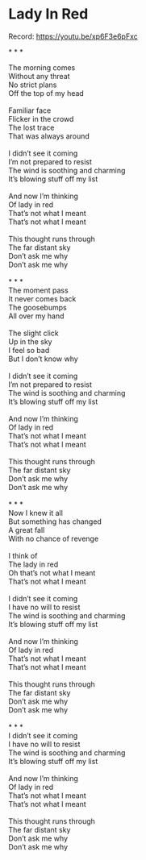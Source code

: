 # Lady In Red

Record: https://youtu.be/xp6F3e6pFxc

\* \* \*

The morning comes \
Without any threat \
No strict plans \
Off the top of my head \
\
Familiar face \
Flicker in the crowd \
The lost trace \
That was always around \
\
I didn’t see it coming \
I’m not prepared to resist \
The wind is soothing and charming \
It’s blowing stuff off my list \
\
And now I’m thinking \
Of lady in red \
That’s not what I meant \
That’s not what I meant \
\
This thought runs through \
The far distant sky \
Don’t ask me why \
Don’t ask me why \
\
\* \* \*
\
The moment pass \
It never comes back \
The goosebumps \
All over my hand \
\
The slight click \
Up in the sky \
I feel so bad \
But I don’t know why \
\
I didn’t see it coming \
I’m not prepared to resist \
The wind is soothing and charming \
It’s blowing stuff off my list \
\
And now I’m thinking \
Of lady in red \
That’s not what I meant \
That’s not what I meant \
\
This thought runs through \
The far distant sky \
Don’t ask me why \
Don’t ask me why \
\
\* \* \*
\
Now I  knew it all \
But something has changed \
A great fall \
With no chance of revenge \
\
I think of \
The lady in red \
Oh that’s not what I meant \
That’s not what I meant \
\
I didn’t see it coming \
I have no will to resist \
The wind is soothing and charming \
It’s blowing stuff off my list \
\
And now I’m thinking \
Of lady in red \
That’s not what I meant \
That’s not what I meant \
\
This thought runs through \
The far distant sky \
Don’t ask me why \
Don’t ask me why \
\
\* \* \*
\
I didn’t see it coming \
I have no will to resist\
The wind is soothing and charming \
It’s blowing stuff off my list\
\
And now I’m thinking \
Of lady in red\
That’s not what I meant \
That’s not what I meant \
\
This thought runs through \
The far distant sky\
Don’t ask me why\
Don’t ask me why
